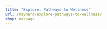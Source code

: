 ```yaml
---
title: "Explore: Pathways to Wellness"
url: /maynard/explore-pathways-to-wellness/
shop: massage
---
```

